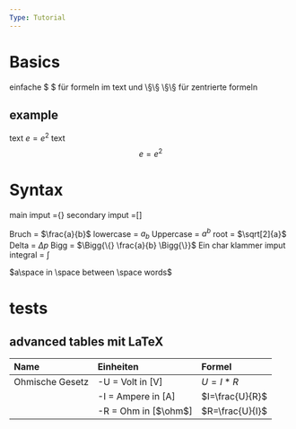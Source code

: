```yaml
---
Type: Tutorial
---
```

# Basics
einfache \$ \$ für formeln im text und \§\§ \§\§ für zentrierte formeln
## example
text $e=e^2$ text
$$e=e^2 $$

# Syntax

main imput ={}
secondary imput =[]

Bruch = $\frac{a}{b}$
lowercase = $a_b$
Uppercase = $a^b$
root = $\sqrt[2]{a}$
Delta = $\Delta p$
Bigg = $\Bigg{\{} \frac{a}{b} \Bigg{\}}$ Ein char klammer imput
integral = $\int$

$a\space in \space between \space words$


# tests
## advanced tables mit LaTeX
| Name            | Einheiten            | Formel          |
|:--------------- |:-------------------- |:--------------- |
| Ohmische Gesetz | -U = Volt in [V]     | $U=I*R$         |
|                 | -I = Ampere in [A]   | $I=\frac{U}{R}$ |
|                 | -R = Ohm in [$\ohm$] | $R=\frac{U}{I}$ |


